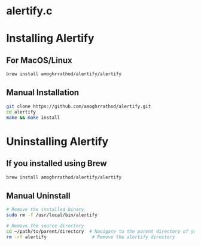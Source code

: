# alertify.c


# Installing Alertify 
## For MacOS/Linux
```bash
brew install amoghrrathod/alertify/alertify
```
## Manual Installation
```bash
git clone https://github.com/amoghrrathod/alertify.git
cd alertify
make && make install
```
# Uninstalling Alertify
## If you installed using Brew
```bash
brew install amoghrrathod/alertify/alertify
```
## Manual Uninstall
```bash
# Remove the installed binary
sudo rm -f /usr/local/bin/alertify

# Remove the source directory
cd ~/path/to/parent/directory  # Navigate to the parent directory of your cloned repository
rm -rf alertify                 # Remove the alertify directory
```
